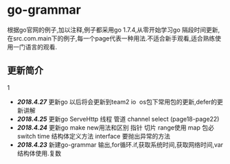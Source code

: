 # go-grammar
根据go官网的例子,加以注释,例子都采用go 1.7.4,从零开始学习go 隔段时间更新,在src.com.main下的例子,每一个page代表一种用法.不适合新手观看,适合熟练使用一门语言的观看.
## 更新简介

1
* **_2018.4.27_** 更新go 以后将会更新到team2 io  os包下常用包的更新,defer的更新讲解
* **_2018.4.25_** 更新go ServeHttp 线程 管道 channel select (page18-page22)
* **_2018.4.24_** 更新go make new用法和区别 指针 切片 range使用 map 包必 switch time 结构体定义方法 interface 要抛出异常的方法
* **_2018.4.23_** 新建go-grammar 输出,for循环.if,获取系统时间,获取网络时间,var 结构体使用.复数

